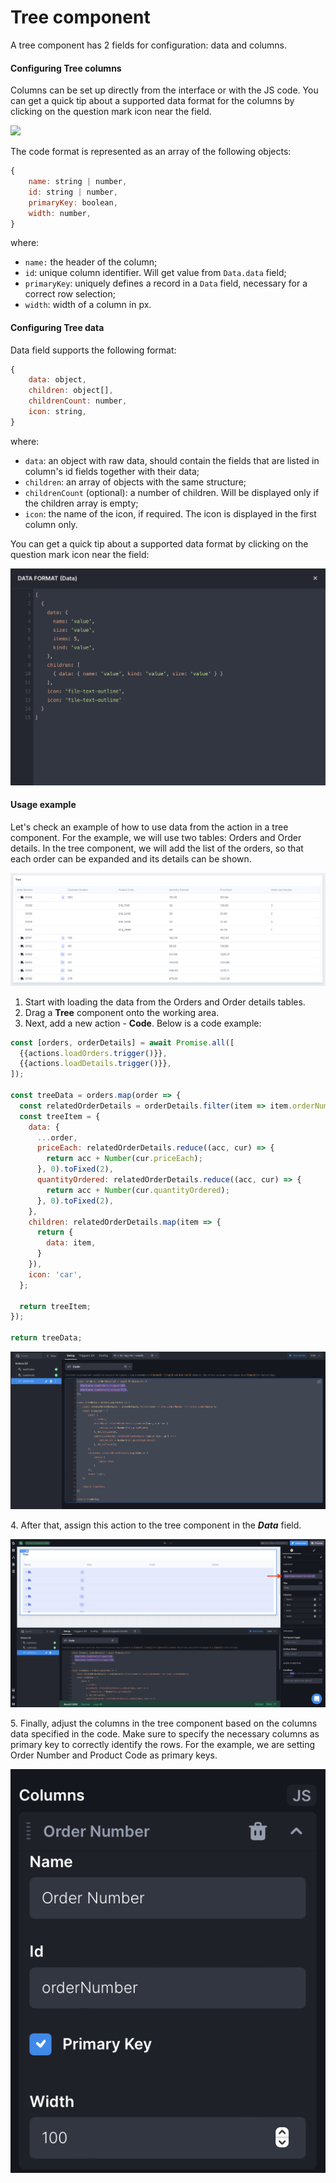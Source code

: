 # Tree component

A tree component has 2 fields for configuration: data and columns.

#### Configuring Tree columns

Columns can be set up directly from the interface or with the JS code. You can get a quick tip about a supported data format for the columns by clicking on the question mark icon near the field.

![](../../.gitbook/assets/treeOpt.gif)

The code format is represented as an array of the following objects:

```javascript
{
    name: string | number,
    id: string | number,
    primaryKey: boolean,
    width: number,
}
```

where:

* `name:` the header of the column;
* `id`: unique column identifier. Will get value from `Data.data` field;
* `primaryKey`: uniquely defines a record in a `Data` field, necessary for a correct row selection;
* `width`: width of a column in px.

#### Configuring Tree data

Data field supports the following format:

```javascript
{
    data: object,
    children: object[],
    childrenCount: number,
    icon: string,	
}
```

where:

* `data`: an object with raw data, should contain the fields that are listed in column's id fields together with their data;
* `children`: an array of objects with the same structure;
* `childrenCount` (optional): a number of children. Will be displayed only if the children array is empty;
* `icon`: the name of the icon, if required. The icon is displayed in the first column only.

You can get a quick tip about a supported data format by clicking on the question mark icon near the field:

![Data format tip](<../../.gitbook/assets/Screenshot 2022-02-22 at 14.30.28.png>)

#### Usage example

Let's check an example of how to use data from the action in a tree component. For the example, we will use two tables: Orders and Order details. In the tree component, we will add the list of the orders, so that each order can be expanded and its details can be shown.

![](<../../.gitbook/assets/Screenshot 2022-02-23 at 17.00.34.png>)

1. Start with loading the data from the Orders and Order details tables.
2. Drag a **Tree** component onto the working area.&#x20;
3. Next, add a new action - **Code**. Below is a code example:

```javascript
const [orders, orderDetails] = await Promise.all([
  {{actions.loadOrders.trigger()}},
  {{actions.loadDetails.trigger()}},
]);

const treeData = orders.map(order => {
  const relatedOrderDetails = orderDetails.filter(item => item.orderNumber === order.orderNumber);
  const treeItem = {
    data: {
      ...order,
      priceEach: relatedOrderDetails.reduce((acc, cur) => {
        return acc + Number(cur.priceEach);
      }, 0).toFixed(2),
      quantityOrdered: relatedOrderDetails.reduce((acc, cur) => {
        return acc + Number(cur.quantityOrdered);
      }, 0).toFixed(2),
    },
    children: relatedOrderDetails.map(item => {
      return {
        data: item,
      }
    }),
    icon: 'car',
  };
  
  return treeItem;
});

return treeData;
```

![](<../../.gitbook/assets/Screenshot 2022-02-23 at 18.59.21.png>)

4\. After that, assign this action to the tree component in the _**Data**_ field.

![](<../../.gitbook/assets/Screenshot 2022-02-23 at 19.02.50.png>)

5\. Finally, adjust the columns in the tree component based on the columns data specified in the code. Make sure to specify the necessary columns as primary key to correctly identify the rows. For the example, we are setting Order Number and Product Code as primary keys.

![Setting up a column](<../../.gitbook/assets/Screenshot 2022-02-25 at 14.34.54.png>)

